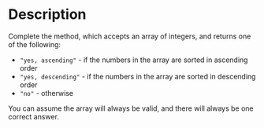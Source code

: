 # Description

Complete the method, which accepts an array of integers, and returns one of the following:

- `"yes, ascending"` - if the numbers in the array are sorted in ascending order
- `"yes, descending"` - if the numbers in the array are sorted in descending order
- `"no"` - otherwise

You can assume the array will always be valid, and there will always be one correct answer.

